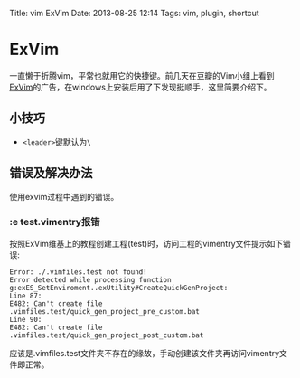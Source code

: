 Title: vim ExVim
Date: 2013-08-25 12:14
Tags: vim, plugin, shortcut

# ExVim

一直懒于折腾vim，平常也就用它的快捷键。前几天在豆瓣的Vim小组上看到[ExVim](http://www.ex-dev.com/exvim/)的广告，在windows上安装后用了下发现挺顺手，这里简要介绍下。

## 小技巧

*  `<leader>`键默认为`\`
## 错误及解决办法

使用exvim过程中遇到的错误。
### :e test.vimentry报错

按照ExVim维基上的教程创建工程(test)时，访问工程的vimentry文件提示如下错误:

	
	Error: ./.vimfiles.test not found!
	Error detected while processing function g:exES_SetEnviroment..exUtility#CreateQuickGenProject:
	Line 87:
	E482: Can't create file .vimfiles.test/quick_gen_project_pre_custom.bat
	Line 90:
	E482: Can't create file .vimfiles.test/quick_gen_project_post_custom.bat

应该是.vimfiles.test文件夹不存在的缘故，手动创建该文件夹再访问vimentry文件即正常。


